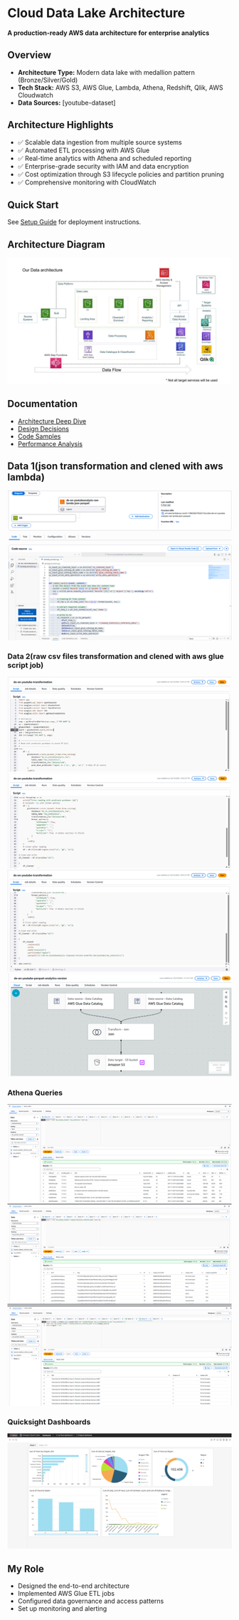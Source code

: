 # Cloud Data Lake Architecture

**A production-ready AWS data architecture for enterprise analytics**

## Overview
- **Architecture Type:** Modern data lake with medallion pattern (Bronze/Silver/Gold)
- **Tech Stack:** AWS S3, AWS Glue, Lambda, Athena, Redshift, Qlik, AWS Cloudwatch
- **Data Sources:** [youtube-dataset]

## Architecture Highlights
- ✅ Scalable data ingestion from multiple source systems
- ✅ Automated ETL processing with AWS Glue
- ✅ Real-time analytics with Athena and scheduled reporting
- ✅ Enterprise-grade security with IAM and data encryption
- ✅ Cost optimization through S3 lifecycle policies and partition pruning
- ✅ Comprehensive monitoring with CloudWatch


## Quick Start
See [Setup Guide](docs/setup-guide.md) for deployment instructions.

## Architecture Diagram
![Architecture Diagram](architecture.jpeg)

## Documentation
- [Architecture Deep Dive](ARCHITECTURE.md)
- [Design Decisions](design-decisions.md)
- [Code Samples](code-samples/)
- [Performance Analysis](performance-metrics/)

## Data 1(json transformation and clened with aws lambda)
![Lanbda Diagram](code-samples/lambda.png)

### Data 2(raw csv files transformation and clened with aws glue script job)
![Diagram1 ](code-samples/job1.png)
![Diagram1 ](code-samples/job2.png)
![Diagram1 ](code-samples/job3.png)
![Diagram1 ](code-samples/job4.png)

### Athena Queries
![Diagram1](code-samples/athena1.png)
![Diagram2](code-samples/athena2.png)
![Diagram3](code-samples/athena3.png)

### Quicksight Dashboards
![Diagram1](code-samples/dashboard.png)

## My Role
- Designed the end-to-end architecture
- Implemented AWS Glue ETL jobs
- Configured data governance and access patterns
- Set up monitoring and alerting